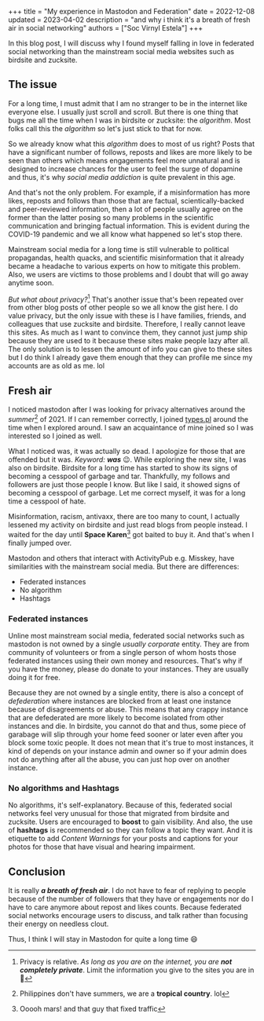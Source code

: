 +++
title = "My experience in Mastodon and Federation"
date = 2022-12-08
updated = 2023-04-02
description = "and why i think it's a breath of fresh air in social networking"
authors = ["Soc Virnyl Estela"]
+++

In this blog post, I will discuss why I found myself falling in love in federated social networking than the mainstream social media websites such as birdsite and zucksite.

## The issue

For a long time, I must admit that I am no stranger to be in the internet like everyone else. I usually just scroll and scroll. But there is one thing that bugs me all the time
when I was in birdsite or zucksite: the _algorithm_. Most folks call this the _algorithm_ so let's just stick to that for now.

So we already know what this _algorithm_ does to most of us right? Posts that have a significant number of follows, reposts and likes are more likely to be seen than others which means
engagements feel more unnatural and is designed to increase chances for the user to feel the surge of dopamine and thus, it's why _social media addiction_ is quite prevalent in this age.

And that's not the only problem. For example, if a misinformation has more likes, reposts and follows than those that are factual, scientically-backed and peer-reviewed information, then a lot of people usually 
agree on the former than the latter posing so many problems in the scientific communication and bringing factual information. This is evident during the COVID-19 pandemic and we all know what happened so let's stop there.

Mainstream social media for a long time is still vulnerable to political propagandas, health quacks, and scientific misinformation that it already became a headache to various experts on how to mitigate this problem.
Also, we users are victims to those problems and I doubt that will go away anytime soon.

_But what about privacy?_[^peevacy] That's another issue that's been repeated over from other blog posts of other people so we all know the gist here. I do value privacy, but the only issue with these is I have families, friends, and colleagues that use zucksite and birdsite.
Therefore, I really cannot leave this sites. As much as I want to convince them, they cannot just jump ship because they are used to it because these sites make people lazy after all. The only solution is to
lessen the amount of info you can give to these sites but I do think I already gave them enough that they can profile me since my accounts are as old as me. lol

## Fresh air

I noticed mastodon after I was looking for privacy alternatives around the _summer_[^summer] of 2021. If I can remember correctly, I joined
[types.pl](https://types.pl) around the time when I explored around. I saw an acquaintance of mine joined so I was interested so I joined as well.

What I noticed was, it was actually so dead. I apologize for those that are offended but it was. _Keyword: **was**_ 😉. While exploring the new site, I was also on birdsite.
Birdsite for a long time has started to show its signs of becoming a cesspool of garbage and tar. Thankfully, my follows and followers are just those people
I know. But like I said, it showed signs of becoming a cesspool of garbage. Let me correct myself, it was for a long time a cesspool of hate. 

Misinformation, racism, antivaxx, there are too many to count, I actually lessened my activity on birdsite and just read blogs from people instead. I waited for the day until **Space Karen**[^spacekaren]
got baited to buy it. And that's when I finally jumped over.

Mastodon and others that interact with ActivityPub e.g. Misskey, have similarities with the mainstream social media. But there are differences:

- Federated instances
- No algorithm
- Hashtags

### Federated instances

Unline most mainstream social media, federated social networks such as mastodon is not owned by a single _usually corporate_ entity. They are from community of volunteers or from a single person
of whom hosts those federated instances using their own money and resources. That's why if you have the money, please do donate to your instances. They are usually doing it for free.

Because they are not owned by a single entity, there is also a concept of _defederation_ where instances are blocked from at least one instance because of disagreements or abuse. This means that
any crappy instance that are defederated are more likely to become isolated from other instances and die. In birdsite, you cannot do that and thus, some piece of garabage will slip through your home feed sooner or later
even after you block some toxic people. It does not mean that it's true to most instances, it kind of depends on your instance admin and owner so if your admin does not 
do anything after all the abuse, you can just hop over on another instance.

### No algorithms and Hashtags

No algorithms, it's self-explanatory. Because of this, federated social networks feel very unusual for those that migrated from birdsite and zucksite.
Users are encouraged to **boost** to gain visibility. And also, the use of **hashtags** is recommended so they can follow a topic they want. And it is etiquette to add _Content Warnings_
for your posts and captions for your photos for those that have visual and hearing impairment.

## Conclusion

It is really ***a breath of fresh air***. I do not have to fear of replying to people because of the number of followers that they have or engagements nor do I have to care
anymore about repost and likes counts. Because federated social networks encourage users to discuss, and talk rather than focusing their energy on needless clout.

Thus, I think I will stay in Mastodon for quite a long time 😄

[^peevacy]: Privacy is relative. _As long as you are on the internet, you are **not completely private**_. Limit the information you give to the sites you are in 🙂

[^summer]: Philippines don't have summers, we are a **tropical country**. lol

[^spacekaren]: Ooooh mars! and that guy that fixed traffic